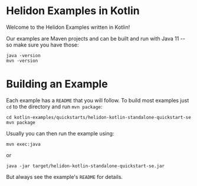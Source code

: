 
# Helidon Examples in Kotlin

Welcome to the Helidon Examples written in Kotlin! 

Our examples are Maven projects and can be built and run with Java 11 -- so make sure you have those:

```
java -version
mvn -version
```

# Building an Example

Each example has a `README` that you will follow. To build most examples
just `cd` to the directory and run `mvn package`:

```
cd kotlin-examples/quickstarts/helidon-kotlin-standalone-quickstart-se
mvn package
```
Usually you can then run the example using:

```
mvn exec:java
```

or
```shell
java -jar target/helidon-kotlin-standalone-quickstart-se.jar
```
But always see the example's `README` for details.
